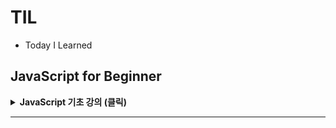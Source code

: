 # TIL
- Today I Learned

## JavaScript for Beginner
<details>
<summary><b>JavaScript 기초 강의 (클릭)</b></summary>
<div markdown="1">

### 1강 - JavaScript 소개
<details>
<summary><b>1강 학습 자료 보기 (클릭)</b></summary>
<div markdown="1">

#### 1.1 JavaScript 개요
- JS 는 프로토타입 기반의 스크립트 언어로 객체지향 개념을 지원합니다.
- JS 는 다중패러다임 (Multi-paradigm) 언어로 객체지향, 절차지향 프로그래밍이 가능합니다.
- 하나의 웹 페이지는 HTML, CSS, JS 에 의해 표현되고 사용자와 상호 작용합니다.
- JS 는 타입에 대한 제약이 느슨한 타입 언어 (Loosely Typed Language) 입니다.

#### 1.2 JavaScript 활용
- JS 는 SPA (Single Page Application) 개발에 적용되는 다양한 프레임워크의 기반이 되는 언어입니다.
- 웹브라우저에서만 동작하던 JS 는 이제 Node.js 를 통해 서버 프로그래밍에도 활용되고 있습니다.
- JS 가 다양한 프레임워크와 라이브러리의 토대가 되는 만큼 기본적인 핵심개념과 사용에 대한 이해가 필요합니다.

#### 1.3 ECMAScript
- ECMAScript 는 JS 의 표준화를 위해 만들어진 스크립트 언어입니다.
- ECMAScript 의 상위 집합 (superset) 이 바로 JavaScript, JScript, ActionScript 입니다.
- ECMAScript 의 표준 재정은 매년 이루어지고 있으며 2015년 재정된 ES2015 버전에서 많은 변화가 이루어졌습니다.
- ES2015/ES6 의 주요 변화로는 Class, Module, Inheritance 등이 있습니다.

#### 1.4 개발환경 구성 (1/2)
- Visual Studio Cod 는 MS 사에서 개발한 코드 편집 도구입니다.
- 다음의 URL 을 통해 해당 사이트에서 개발 컴퓨터에 적합한 버전을 다운로드합니다.
  - https://code.visualstudio.com

#### 1.4 개발환경 구성 (2/2)
- JS 는 기본적으로 Web 기반의 언어로 개발되었습니다. 따라서, 실행범위가 Web Browser 로 국한되었습니다.
- Node.js 는 V8 엔진 기반의 JS 실행 환경을 제공합니다. 즉, Web Browser 이외의 환경에서도 JS 를 실행할 수 있습니다.
- 다음의 URL 을 통해 개발 환경에 맞는 Node.js 를 설치합니다.
  - https://node.js.org
</div>
</details>

### 2강 - Data Types (자료형), Operators (연산자)
<details>
<summary><b>2강 학습 자료 보기 (클릭)</b></summary>
<div markdown="1">

#### 2.1 JS Data Types
- JS 는 동적 타입 체계 (Dynamic Typed) 언어로 변수에 타입을 지정하지 않습니다.
- 동적 타입 체계는 변수에 할당되는 값의 타입에 따라 변수의 타입을 자동적으로 결정합니다.
- 이와 같은 동적 타입 체계의 장점은 프로그램의 유연성에 있지만 변수에 할당된 값을 읽어 사용하는 단계에서 문제가 발생할 여지를 가지고 있습니다.

#### 2.2 Variable[1/2] - let
- ES5 기준으로 변수의 선언은 var 키워드를 사용합니다. 이렇게 선언된 변수는 함수나 전역의 범위를 갖습니다.
- ES6 에는 let 을 이용한 변수 선언이 추가되었습니다.
- let 으로 선언한 변수는 해당 변수가 선언된 블록({}), 구문 또는 표현식 내에서만 유효합니다.
- let 변수는 전역 객체의 속성을 생성하지 않으며 Hoisting 이 적용되지 않습니다.
```js
// var scope
function testVar() {
    var n = 10;
    if (true) {
        var n = 20;
        console.log(n);  // 20
    }
    console.log(n);  // 20
}
```

```js
// let scope
function testLet() {
    let n = 10;
    if (true) {
        let n = 20;
        console.log(n);  // 20
    }
    console.log(n);  // 10
}
```

```js
// var hoisting
function hoistingVar() {
    console.log(text);  // undifined
    var text = "ES6";
    console.log(text);  // ES6
}
```

```js
// let hoisting
function hoistingVar() {
    console.log(text);
    // ReferenceError : text is not defined
    let text = "ES6";
    console.log(text);
}
```

#### 2.2 Variable[2/2] - const
- ES5 까지 상수는 변수명을 통해 구분할 수 있도록 하는 것이 일반적이었습니다. 하지만, 일반 변수와 같은 특성을 갖습니다.
- const 키워드는 ES6 부터 추가되었으며 상수 (사용자 정의 상수) 를 정의할 때 사용합니다.
- let 키워드처럼 블록 범위 (block-scope)를 가지며 선언과 동시에 초기화합니다.
```js
const PI = 3.141592;  // (O) 선언과 동시에 초기화

const PI;
PI = 3.141592;  // (X) Missing initializer in const declaration

const MY_MATH = {
    pi : 3.14
};

MY_MATH.pi = 3.141592;  // (O) 객체에 접근하여 element의 값 변경 가능

const MY_ARRAY = [];
MY_ARRAY.push("test");  // (O) 배열에 접근하여 추가 가능
MY_ARRAY = ["test"];    // (X) Uncaught TypeError: Assignment to constant variable
```

#### 2.3 Primitive Type[1/3]
- JS 의 데이터 원시타입 (Primitive Type) 은 모두 6가지 입니다.
- 숫자형 데이터 타입은 실수와 정수를 구분하지 않고 모든 숫자를 8 Byte 의 실수 형태로 처리합니다.
- 숫자 데이터 타입의 연산처리 시 실수 형태로 연산이 이루어지기 때문에 결과에 대한 오류가 발생할 수 있습니다.
- JS 는 숫자와 관련된 특별한 상수가 존재합니다.
  - NaN (Not a Number) : 계산식의 결과가 숫자가 아님을 나타내는 상수입니다.
  - Infinity : 무한대를 나타내는 상수이며 어떤 수를 0 으로 나누거나 Infinity 를 어떠한 수로 나눈 식의 결과를 나타냅니다.

```js
// 부동소수점 연산 오류
let x = 0.3 - 0.2;
let y = 0.2 - 0.1;

console.log(x == y);  // false
console.log(x);       // 0.99999999999999998
console.log(y);       // 0.1
```

```js
// Infinity, NaN
console.log(100 / 0);  // Infinity
console.log(Infinity / 100);  // Infinity

console.log(0 / 0);           // NaN
console.log(parseInt('1A'));  // 1
console.log(parseInt('A'));   // NaN
```

#### 2.3 Primitive Type[2/3]
- JS 의 문자열은 16비트의 Unicode 문자 체계를 사용합니다.
- 단일 문자를 표현하는 char 와 같은 타입은 제공하지 않으며, 'a' 와 같은 형태도 문자열로 표현합니다.
- 문자열 표현에 작은 따옴표 (', single quotes), 큰 따옴표(", double quotes) 모두 사용 가능하지만 혼용해서 사용하지는 않습니다.
```js
console.log("");
console.log('작은 따옴표로 문자열 나타내기');
console.log("3.14");
console.log('문자열 안에 포함된 "따옴표"는 이렇게...');
console.log('특수문자 사용하기 \n이 것은 두 번째 줄');
```

#### 2.3 Primitive Type[3/3]
- boolean 은 비교 연산의 결과 값으로, true 값 또는 false 값 중 하나를 가집니다.
- null 은 값이 없거나 비어있음을 뜻하고 undefined 는 값이 초기화되지 않았음 (정의되지 않음) 을 뜻합니다.
- null 과 undefined 는 의미가 비슷하지만 값을 할당하지 않은 변수는 undefined 가 할당되고 (시스템 레벨), 코드에서 명시적으로 값이 없음을 나타낼 때 (프로그램 레빌) 는 null 을 사용합니다.
- Symbol 타입은 변경 불가능한 원시타입의 값이며 ES6 부터 추가된 원시 타입입니다.
```js
// boolean, null, undefined
let undefinedVariable;
let nullValue = null;

let x = 10;
let y = 12;

console.log(x == y);             // false
console.log(undefinedVariable);  // undefined
console.log(nullValue);          // null
```

#### 2.4 Operators[1/4]
- JS 에서 기본적으로 제공하는 약속된 문자의 표현식을 연산자라고 합니다.
- 연산자에는 산술 연산자, 비교 연산자, 논리 연산자, 기타 연산자 등을 제공합니다.
- 표현 식에서 2개 이상의 연산자를 동시에 사용했을 경우 우선순위별로 표현식을 해석합니다.
- 괄호를 사용하여 우선순위를 조절할 수 있습니다.

#### 2.4 Operators[2/4]
- 연산자는 연산의 대상이 되는 연산의 대상이 되는 값에 따라서 동작이 결정됩니다.
- '+' 연산자는 대상의 값이 모두 숫자인 경우 산술 연산을 수행합니다.
- '+' 연산자는 대상 중에 문자열이 포함된 경우, 모든 연산 대상을 문자열로 변환하고 문자열을 붙입니다.
- 연산자는 종류에 따라 1항 연산자, 2항 연산자, 3항 연산자로 구분됩니다.

#### 2.4 Operators[3/4]
- a++ 와 a-- 는 각각 a = a + 1 과 a = a - 1 연산의 축약 형태로써 증감연산자라고 합니다.
- 증감연산자가 앞에 오면 연산을 먼저 실행하고, 뒤에 오면 해당 라인을 진행 후 연산을 실행합니다.
- ! 연산은 Not 의 의미로써 boolean 형의 값을 반대로 반환합니다.
- typeof 는 해당 변수의 타입을 반환합니다.
```js
let num1 = 10;
let num2 = 20;
let bool = true;

console.log("num1++ : ", + num1++);  // num1++ : 10
console.log("num1 : " + num1);       // num1 : 11
console.log("--num1 : " + --num1);   // --num1 : 10
console.log("!bool : " + !boot);     // !bool : false

console.log("typeof bool : " + typeof bool);  // typeof bool : boolean
console.log("typeof num1 : " + typeof num1);  // typeof num1 : number

console.log("num1 + num2 : " + (num1 + num2));  // num1 + num2 : 30
console.log("num1 - num2 : " + (num1 - num2));  // num1 - num2 : -10
console.log("num1 * num2 : " + (num1 * num2));  // num1 * num2 : 200
console.log("num1 / num2 : " + (num1 / num2));  // num1 / num2 : 0.5
```

#### 2.4 Operators[4/4]
- 논리값을 비교하여 참 (true) 과 거짓 (false) 을 판단할 수 있습니다.
- 비교연산자 ==, === 의 차이점은 자료형까지 비교하는지 아닌지의 여부입니다.
- 비교연산자 && 은 둘 중 하나라도 거짓 (false) 이며 false, || 는 둘 중 하나라도 참 (true) 이면 true 를 반환합니다.
- 3항 연산자의 ? 앞 비교 값이 참 (true) 이면 : 앞의 값을 반환하고, 거짓 (false) 이면 : 뒤에 값을 반환합니다.
```js
let num = 10;
let str = "10";

console.log("num == str : " + (num == str));        // num == str : true
console.log("num === str : " + (num === str));      // num == str : false

str = "20";

console.log("num != str : " + num != str);          // num != str : true 
console.log("num !== str : " + num1 !== str);       // num !== str : false 

console.log("true && true : " + (true && true));    // true && true :  true
console.log("true && false : " + (true && false));  // true && false : false
console.log("true || true : " + (true || true));    // true || true : true
console.log("true || false : " + (true || false));  // true || false : true

console.log("num > num ? 'true' : 'false' -> " + num > num ? 'true' : 'false');  // num > num ? 'true' : 'false' -> false
```
</div>
</details>

### 3강 - Functions (함수)
<details>
<summary><b>3강 학습 자료 보기 (클릭)</b></summary>
<div markdown="1">

#### 3.1 함수 - 개요
- JS 에서 함수는 독립된 목적의 작업을 수행하기 위한 코드의 블록입니다.
- 함수는 각각의 기능을 가지며 JS 의 함수는 코드의 집합을 나타내는 자료형이며 객체입니다.
- JS 의 함수는 일급 (First-Class) 객체이며 변수에 담거나, 전달인자와 반환값으로 전달할 수 있습니다.
- 함수의 정의에는 함수명, 매개변수(Parameter), 실행 구문, 반환 결과가 있다면 반환 구문이 필요합니다

#### 3.2 함수의 선언과 호출[1/2]
- 함수 정의 방법은 함수 선언문, 함수 표현식, Function 생성자(Constructor) 함수 세가지 방식이 있습니다.
- 특정 객체의 내부에서 선언되는 함수는 해당 객체를 통해서 호출하며 메소드라는 이름을 갖습니다.
- 일반적으로 함수의 정의는 표현식에 의한 정의가 권장되며 이는 함수 선언문 방식의 선언은 함수의 호이스팅이 적용되기 때문입니다.
```js
// 함수 선언문
function 함수이름(매개변수1, 매개변수2, ... , 매개변수n) {
    // 함수 내용
}
```

```js
// 함수 표현식
let 함수이름 = function (매개변수1, 매개변수2, ... , 매개변수n) {
    // 함수 내용
}
```

```js
// Function 생성자 함수
let 함수이름 = new Function("매개변수1", "매개변수2", ... , "매개변수n", "함수내용");
```

```js
// 함수 호출
함수이름(매개변수1, 매개변수2, ... , 매개변수n);
```

#### 3.2 함수의 선언과 호출[2/2]
- 다음은 함수의 간단한 예제입니다.
- 1부터 매개변수 number 까지의 합을 구하는 예제입니다.
- 각각 함수 선언문, 함수 표현식 선언과 Function 생성자 함수 호출입니다.
- 선언 방식은 달라도 함수 호출 방식은 동일합니다.
```js
// 함수 선언문
function func1(n) {
    let sum = 0;
    
    for (let number = 1; number <= n; number ++) {
        sum += number;
    }
    console.log(sum);
}

// 함수 호출
func1(10);
```

```js
// 함수 표현식
let func2 = function (n) {
  let sum = 0;

  for (let number = 1; number <= n; number ++) {
    sum += number;
  }
  console.log(sum);
}

// 함수 호출
func2(10);
```

```js
// Function 생성자 함수
var func3 = new Function("n",
        "var sum = 0;" +
        "for (var number = 1; number <= n; number++) {" +
        " sum += number; " + 
        "} " +
        "console.log(sum);" );

// 함수 호출
func3(10)
```

#### 3.3 함수의 매개변수[1/2]
- 함수의 정의 부분에 외부로부터 전달받을 변수를 매개변수 (Parameter) 라고 합니다.
- 함수를 호출할 때 전달하는 값을 전달인자 (Argument) 라고 합니다.
- JS 에서 함수 정의 시 매개변수에 대한 형식은 명시하지 않습니다.
- 함수를 호출할 때, 정의된 매개변수와 전달인자의 개수가 일치하지 않더라도 호출이 가능합니다.
```js
function sum (x, y, z) {
    let result = x + y + z;
    return result;
}

console.log(sum(10));          // NaN
console.log(sum(10, 20));      // NaN
console.log(sum(10, 20, 30));  // 60
```

```js
function sum (x, y, z) {
    let result = 0;
    for (let i = 0; i < arguments.length; i++) {
        result += arguments[i];
    }
    
    return result;
}

console.log(sum(10));          // 10
console.log(sum(10, 20));      // 30
console.log(sum(10, 20, 30));  // 60
```

#### 3.3 함수의 매개변수[2/2] - default pararmetr, rest parameter
- 함수의 매개변수에 기본값 (default value) 을 지정할 수 있으며 이를 디폴트 매개변수 (default parameter) 라고 합니다.
- 함수 호출 시 전달인자가 생략되면 디폴트 매개변수에 지정된 값이 사용됩니다.
- 나머지 매개변수 (rest parameter) 는 ES6 부터 적용되었으며 임의의 수를 갖는 매개변수를 선언할 수 있습니다.
- 나머지 매개변수는 배열 형태로 사용하며 반드시 매개변수 목록 마지막에 선언해야 합니다.
```js
function sum (x, y = 0, z = 0) {
    return x + y + z;
}

console.log(sum(10));          // 10
console.log(sum(10, 20));      // 30
console.log(sum(10, 20, 30));  // 60
```
```js
function minus (totalValue, ...minusValues) {
    for(let value of minusValues) {
        totalValue -= value;
    }
    
    return totalValue;
}

console.log(sum(100, 10));          // 90
console.log(sum(100, 10, 10));      // 80
console.log(sum(100, 10, 10, 10));  // 70
```

#### 3.4 Arrow Function
- function 키워드 대신 화살표 (=>) 를 사용해 함수를 선언하는 방식입니다.
- 함수의 몸체 (body) 가 한줄 구문으로 이루어졌을 경우 중괄호 ({}) 를 생략 가능하며 암묵적으로 return 을 수행합니다.
- 화살표는 익명함수로 생성자 역할로 사용할 수 없으며, 메소드로 사용하지 않습니다.
- 나머지 매개변수 (rest parameter), 기본 매개변수 (default parameter), 구조 분해(destructuring) 을 지원합니다.
```js
// ES5
var arr = [1, 2, 3].map(function (x) {return x * x; });

// ES6
const arr = [1, 2, 3].map(x => x * x);

let func = x => x * x;
let func = (x, y) => {return x + y};
let PI = () => 3.141592653589793;
let Foo = new Foo();  // Uncaught TypeError: Foo is not a constuctor.

(param1, param2, ...rest) => { statements }
(param1 = defaultValue1, param2, ..., paramN = defaultValueN) => { statements }
let func = ([a, b] = [1, 2], {x: c} = {x:a +b}) => a + b + c;
```

#### (참고) 함수 활용 실습
- Node, NPM 설치
> Node 버전 확인 커맨드 : `node -v`  
> npm 버전 확인 커맨드 : `npm -v`
- readline-sync 모듈 설치
> 모듈 설치 커맨드 : `npm install readline-sync`
- JS 파일 실행
> 파일이 위치한 디렉토리로 이동 -> 실행 커맨드 : node {파일명}.js  
> ES6 모듈 사용방법에 따라 JS 파일의 확장자를 js -> mjs 로 변경  
> -> 실행 커맨드 : `node --experimental-json-modules Calculator.mjs`

#### 3.5 Modules
- ES6 에 정의된 API 이기 때문에 Babel 같은 트랜스파일러 (transpiler) 와 함께 사용합니다.
- 모듈의 형태는 Named Module, Default Module 2가지가 있습니다.
- 모듈의 선언은 export 키워드를 이용하며 변수, 함수, 클래스 모두 export 할 수 있습니다.
- 모듈의 사용은 import 키워드를 이용합니다.
```js
function getJSON(url, callback) {
    let xhr = new XMLHttpRequest();
    xkr.onload = function () {
        callback(this.responseText);
    };
    xhr.open("GET", url, true);
    xhr.send();
}

export function getUsefulContents(url, callback) {
    getJSON(url, data => callback(JSON.parse(data)));
}
```

```js
import { getUsefulContens } from file.js;
getUsefulContens("https://www.example.com", data => {
    doSomethingUseful(data);
});
```

</div>
</details>

### 4강 - Array (배열)
<details>
<summary><b>4강 학습 자료 보기 (클릭)</b></summary>

#### 4.1 배열 (Array) 개요
- JS 에서 배열 (Array) 은 유사한 의미를 갖는 데이터들을 모아서 관리할 수 있는 리스트 형태의 데이터 집합입니다.
- JS 의 배열은 갤이가 고정되어 있지 않으며 데이터의 추가나 삭제를 통해 크기를 변경할 수 있습니다.
- 배열은 인덱스 (Index) 를 통해 데이터를 관리하며 하나의 배열 변수를 이용해 다수의 값을 관리합니다.
- 배열의 요소는 일반 변수와 마찬가지로 저장되는 값에 의해 데이터 타입이 결정됩니다.
```js
let numbers = [10, 6, 9, 11, 20];
// let numbers = new Array(10, 6, 9, 11, 20);

console.log(numbers);  // [10, 6, 9, 11, 20]

for (let i = 0; i < numbers.length; i++) {
  console.log(`Index[${i}] : ${numbers[i]}`);
}

for(let number of numbers) {
  console.log(`value : ${number}`);
}

```

#### 4.2 배열의 활용
- JS 에서 배열은 객체이며 다양한 메서드를 제공합니다.
- 배열의 다양한 내장 메서드를 활용하면 배열 요소의 추가, 삭제, 순회 등과 같은 기능을 손쉽게 구현할 수 있습니다.
- 배열 요소에 대한 순회는 반복문을 사용하거나 배열 객체의 map(), filter(), find() 등과 같은 내장 메서드를 이용해 다양한 방식으로 순회 가능합니다.
```js
let numbers = [10, 6, 9, 11, 20];

numbers.push(55);  // 마지막 요소 추가
console.log(numbers);  // [10, 6, 9, 11, 20, 55]
numbers.pop();  // 마지막 요소 제거
console.log(numbers);  // [10, 6, 9, 11, 20]

numbers.unshift(-55);  // 첫 번째 요소 추가
console.log(numbers);  // [-55, 10, 6, 9, 11, 20]
numbers.shift(); // 첫 번째 요소 제거
console.log(numbers);  // [10, 6, 9, 11, 20]
```

```js
let numbers = [10, 6, 9, 11, 20];

for (let i = 0; i < numbers.length; i++) {
  console.log(`number : ${numbers[i]}`);
}

numbers.map(number => console.log(`number : ${number}`));  // 순회
let evenNumbers = numbers.filter(number => number % 2 === 0);  // 필터
evenNumbers.map(number => console.log(`number : ${number}`));  // 필터 결과
```
#### 4강 실습
- https://github.com/namoosori/javasciprt_basic/tree/master/source_template/calculator-template 에서 `calculator-template` 세팅
> - `npm install`

<div markdown="1">

</div>
</details>

<details>
<summary><b>5강 학습 자료 보기 (클릭)</b></summary>
<div markdown="1">

</div>
</details>

<details>
<summary><b>6강 학습 자료 보기 (클릭)</b></summary>
<div markdown="1">

</div>
</details>

<details>
<summary><b>7강 학습 자료 보기 (클릭)</b></summary>
<div markdown="1">

</div>
</details>

</div>
</details>

<hr>